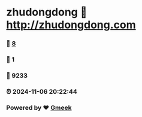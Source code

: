 # zhudongdong :link: http://zhudongdong.com 
### :page_facing_up: [8](http://zhudongdong.com/tag.html) 
### :speech_balloon: 1 
### :hibiscus: 9233 
### :alarm_clock: 2024-11-06 20:22:44 
### Powered by :heart: [Gmeek](https://github.com/Meekdai/Gmeek)
